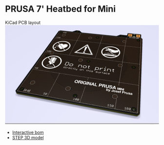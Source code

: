 # PRUSA 7' Heatbed for Mini

KiCad PCB layout
![PCB](rev.03b/Heatbed-007-03b.png)

* [Interactive bom](http://htmlpreview.github.io/?https://github.com/prusa3d/Heatbed-Mini-PCB/blob/master/rev.03b/ibom.html)
* [STEP 3D model](rev.03b/SL-controller-06c.step)
